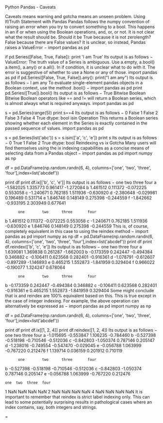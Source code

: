 
Python Pandas - Caveats


Caveats means warning and gotcha means an unseen problem.
Using If/Truth Statement with Pandas
Pandas follows the numpy convention of raising an error when you try to convert something to a bool. This happens in an if or when using the Boolean operations, and, or, or not. It is not clear what the result should be. Should it be True because it is not zerolength? False because there are False values? It is unclear, so instead, Pandas raises a ValueError −
import pandas as pd

if pd.Series([False, True, False]):
   print 'I am True'
Its output is as follows −
ValueError: The truth value of a Series is ambiguous. Use a.empty, a.bool() a.item(), a.any() or a.all().
In if condition, it is unclear what to do with it. The error is suggestive of whether to use a None or any of those.
import pandas as pd
if pd.Series([False, True, False]).any():
   print("I am any")
Its output is as follows −
I am any
To evaluate single-element pandas objects in a Boolean context, use the method .bool() −
import pandas as pd
print pd.Series([True]).bool()
Its output is as follows −
True
Bitwise Boolean
Bitwise Boolean operators like == and != will return a Boolean series, which is almost always what is required anyways.
import pandas as pd

s = pd.Series(range(5))
print s==4
Its output is as follows −
0 False
1 False
2 False
3 False
4 True
dtype: bool
isin Operation
This returns a Boolean series showing whether each element in the Series is exactly contained in the passed sequence of values.
import pandas as pd

s = pd.Series(list('abc'))
s = s.isin(['a', 'c', 'e'])
print s
Its output is as follows −
0 True
1 False
2 True
dtype: bool
Reindexing vs ix Gotcha
Many users will find themselves using the ix indexing capabilities as a concise means of selecting data from a Pandas object −
import pandas as pd
import numpy as np

df = pd.DataFrame(np.random.randn(6, 4), columns=['one', 'two', 'three',
'four'],index=list('abcdef'))

print df
print df.ix[['b', 'c', 'e']]
Its output is as follows −
          one        two      three       four
a   -1.582025   1.335773   0.961417  -1.272084
b    1.461512   0.111372  -0.072225   0.553058
c   -1.240671   0.762185   1.511936  -0.630920
d   -2.380648  -0.029981   0.196489   0.531714
e    1.846746   0.148149   0.275398  -0.244559
f   -1.842662  -0.933195   2.303949   0.677641

          one        two      three       four
b    1.461512   0.111372  -0.072225   0.553058
c   -1.240671   0.762185   1.511936  -0.630920
e    1.846746   0.148149   0.275398  -0.244559
This is, of course, completely equivalent in this case to using the reindex method −
import pandas as pd
import numpy as np
df = pd.DataFrame(np.random.randn(6, 4), columns=['one', 'two', 'three',
'four'],index=list('abcdef'))
print df
print df.reindex(['b', 'c', 'e'])
Its output is as follows −
          one        two      three       four
a    1.639081   1.369838   0.261287  -1.662003
b   -0.173359   0.242447  -0.494384   0.346882
c   -0.106411   0.623568   0.282401  -0.916361
d   -1.078791  -0.612607  -0.897289  -1.146893
e    0.465215   1.552873  -1.841959   0.329404
f    0.966022  -0.190077   1.324247   0.678064

          one        two      three       four
b   -0.173359   0.242447  -0.494384   0.346882
c   -0.106411   0.623568   0.282401  -0.916361
e    0.465215   1.552873  -1.841959   0.329404
Some might conclude that ix and reindex are 100% equivalent based on this. This is true except in the case of integer indexing. For example, the above operation can alternatively be expressed as −
import pandas as pd
import numpy as np

df = pd.DataFrame(np.random.randn(6, 4), columns=['one', 'two', 'three',
'four'],index=list('abcdef'))

print df
print df.ix[[1, 2, 4]]
print df.reindex([1, 2, 4])
Its output is as follows −
          one        two      three       four
a   -1.015695  -0.553847   1.106235  -0.784460
b   -0.527398  -0.518198  -0.710546  -0.512036
c   -0.842803  -1.050374   0.787146   0.205147
d   -1.238016  -0.749554  -0.547470  -0.029045
e   -0.056788   1.063999  -0.767220   0.212476
f    1.139714   0.036159   0.201912   0.710119

          one        two      three       four
b   -0.527398  -0.518198  -0.710546  -0.512036
c   -0.842803  -1.050374   0.787146   0.205147
e   -0.056788   1.063999  -0.767220   0.212476

    one  two  three  four
1   NaN  NaN    NaN   NaN
2   NaN  NaN    NaN   NaN
4   NaN  NaN    NaN   NaN
It is important to remember that reindex is strict label indexing only. This can lead to some potentially surprising results in pathological cases where an index contains, say, both integers and strings.

=
